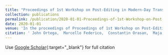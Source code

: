```yaml
---
title: "Proceedings of 1st Workshop on Post-Editing in Modern-Day Translation"
collection: publications
permalink: /publication/2020-01-01-Proceedings-of-1st-Workshop-on-Post-Editing-in-Modern-Day-Translation
date: 2020-01-01
venue: 'In the proceedings of Proceedings of 1st Workshop on Post-Editing in Modern-Day Translation'
citation: ' John Ortega,  Marcello Federico,  Constantin Orasan,  Maja Popovi{\&apos;c}, &quot;Proceedings of 1st Workshop on Post-Editing in Modern-Day Translation.&quot; In the proceedings of Proceedings of 1st Workshop on Post-Editing in Modern-Day Translation, 2020.'
---
```

Use [Google Scholar](https://scholar.google.com/scholar?q=Proceedings+of+1st+Workshop+on+Post+Editing+in+Modern+Day+Translation){:target="_blank"} for full citation